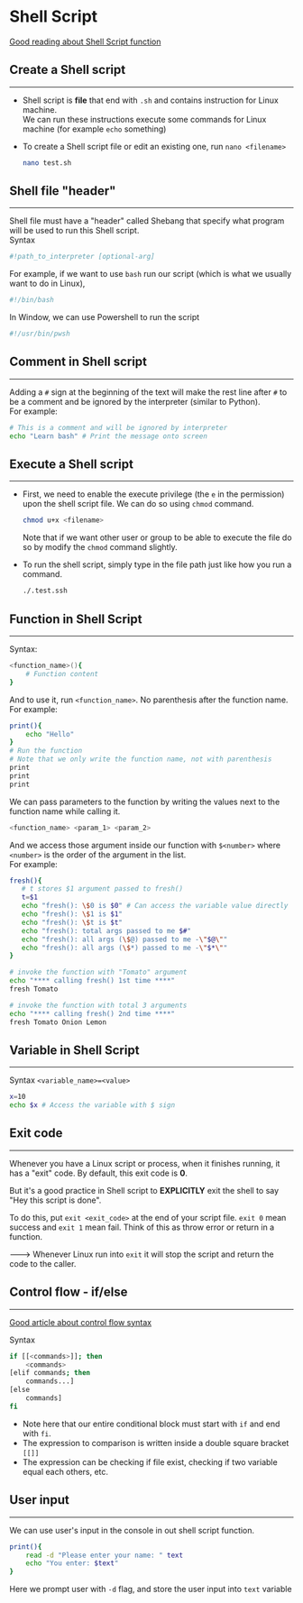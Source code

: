# Shell Script

[Good reading about Shell Script function](https://bash.cyberciti.biz/guide/Bash_functions)

## Create a Shell script

---

- Shell script is **file** that end with `.sh` and contains instruction for Linux machine.  
  We can run these instructions execute some commands for Linux machine (for example `echo` something)
- To create a Shell script file or edit an existing one, run `nano <filename>`

  ```bash
  nano test.sh
  ```

## Shell file "header"

---

Shell file must have a "header" called Shebang that specify what program will be used to run this Shell script.  
Syntax

```bash
#!path_to_interpreter [optional-arg]
```

For example, if we want to use `bash` run our script (which is what we usually want to do in Linux),

```bash
#!/bin/bash
```

In Window, we can use Powershell to run the script

```bash
#!/usr/bin/pwsh
```

## Comment in Shell script

---

Adding a `#` sign at the beginning of the text will make the rest line after `#` to be a comment and be ignored by the interpreter (similar to Python).  
For example:

```bash
# This is a comment and will be ignored by interpreter
echo "Learn bash" # Print the message onto screen
```

## Execute a Shell script

---

- First, we need to enable the execute privilege (the `e` in the permission) upon the shell script file.
  We can do so using `chmod` command.

  ```bash
  chmod u+x <filename>
  ```

  Note that if we want other user or group to be able to execute the file do so by modify the `chmod` command slightly.

- To run the shell script, simply type in the file path just like how you run a command.

  ```bash
  ./.test.ssh
  ```

## Function in Shell Script

---

Syntax:

```bash
<function_name>(){
    # Function content
}
```

And to use it, run `<function_name>`. No parenthesis after the function name.  
For example:

```bash
print(){
    echo "Hello"
}
# Run the function
# Note that we only write the function name, not with parenthesis
print
print
print
```

We can pass parameters to the function by writing the values next to the function name while calling it.

```bash
<function_name> <param_1> <param_2>
```

And we access those argument inside our function with `$<number>` where `<number>` is the order of the argument in the list.  
For example:

```bash
fresh(){
   # t stores $1 argument passed to fresh()
   t=$1
   echo "fresh(): \$0 is $0" # Can access the variable value directly
   echo "fresh(): \$1 is $1"
   echo "fresh(): \$t is $t"
   echo "fresh(): total args passed to me $#"
   echo "fresh(): all args (\$@) passed to me -\"$@\""
   echo "fresh(): all args (\$*) passed to me -\"$*\""
}

# invoke the function with "Tomato" argument
echo "**** calling fresh() 1st time ****"
fresh Tomato

# invoke the function with total 3 arguments
echo "**** calling fresh() 2nd time ****"
fresh Tomato Onion Lemon
```

## Variable in Shell Script

---

Syntax `<variable_name>=<value>`

```bash
x=10
echo $x # Access the variable with $ sign
```

## Exit code

---

Whenever you have a Linux script or process, when it finishes running, it has a "exit" code. By default, this exit code is **0**.

But it's a good practice in Shell script to **EXPLICITLY** exit the shell to say "Hey this script is done".

To do this, put `exit <exit_code>` at the end of your script file. `exit 0` mean success and `exit 1` mean fail. Think of this as throw error or return in a function.

---> Whenever Linux run into `exit` it will stop the script and return the code to the caller.

## Control flow - if/else

---

[Good article about control flow syntax](https://linuxcommand.org/lc3_wss0080.php)

Syntax

```bash
if [[<commands>]]; then
    <commands>
[elif commands; then
    commands...]
[else
    commands]
fi
```

- Note here that our entire conditional block must start with `if` and end with `fi`.
- The expression to comparison is written inside a double square bracket `[[]]`
- The expression can be checking if file exist, checking if two variable equal each others, etc.

## User input

---

We can use user's input in the console in out shell script function.

```bash
print(){
    read -d "Please enter your name: " text
    echo "You enter: $text"
}
```

Here we prompt user with `-d` flag, and store the user input into `text` variable
